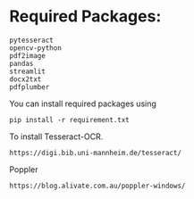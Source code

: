 # Required Packages:

```shell
pytesseract
opencv-python
pdf2image
pandas
streamlit
docx2txt
pdfplumber
```

You can install required packages using 
```commandline
pip install -r requirement.txt
```

To install Tesseract-OCR.
```commandline
https://digi.bib.uni-mannheim.de/tesseract/
```
Poppler

```commandline
https://blog.alivate.com.au/poppler-windows/
```